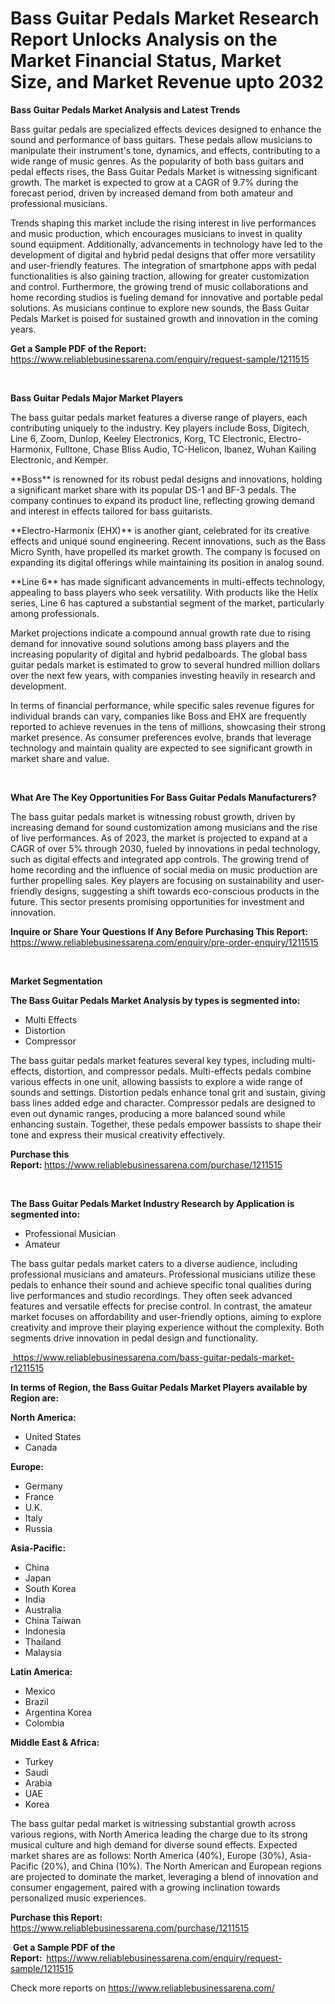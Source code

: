 <p><h1>Bass Guitar Pedals Market Research Report Unlocks Analysis on the Market Financial Status, Market Size, and Market Revenue upto 2032</h1></p><p><strong>Bass Guitar Pedals Market Analysis and Latest Trends</strong></p>
<p><p>Bass guitar pedals are specialized effects devices designed to enhance the sound and performance of bass guitars. These pedals allow musicians to manipulate their instrument's tone, dynamics, and effects, contributing to a wide range of music genres. As the popularity of both bass guitars and pedal effects rises, the Bass Guitar Pedals Market is witnessing significant growth. The market is expected to grow at a CAGR of 9.7% during the forecast period, driven by increased demand from both amateur and professional musicians.</p><p>Trends shaping this market include the rising interest in live performances and music production, which encourages musicians to invest in quality sound equipment. Additionally, advancements in technology have led to the development of digital and hybrid pedal designs that offer more versatility and user-friendly features. The integration of smartphone apps with pedal functionalities is also gaining traction, allowing for greater customization and control. Furthermore, the growing trend of music collaborations and home recording studios is fueling demand for innovative and portable pedal solutions. As musicians continue to explore new sounds, the Bass Guitar Pedals Market is poised for sustained growth and innovation in the coming years.</p></p>
<p><strong>Get a Sample PDF of the Report:&nbsp;</strong> <a href="https://www.reliablebusinessarena.com/enquiry/request-sample/1211515?utm_campaign=3529&utm_medium=2&utm_source=Github&utm_content=ia&utm_term=24032025&utm_id=bass-guitar-pedals">https://www.reliablebusinessarena.com/enquiry/request-sample/1211515</a></p>
<p>&nbsp;</p>
<p><strong>Bass Guitar Pedals Major Market Players</strong></p>
<p><p>The bass guitar pedals market features a diverse range of players, each contributing uniquely to the industry. Key players include Boss, Digitech, Line 6, Zoom, Dunlop, Keeley Electronics, Korg, TC Electronic, Electro-Harmonix, Fulltone, Chase Bliss Audio, TC-Helicon, Ibanez, Wuhan Kailing Electronic, and Kemper. </p><p>**Boss** is renowned for its robust pedal designs and innovations, holding a significant market share with its popular DS-1 and BF-3 pedals. The company continues to expand its product line, reflecting growing demand and interest in effects tailored for bass guitarists.</p><p>**Electro-Harmonix (EHX)** is another giant, celebrated for its creative effects and unique sound engineering. Recent innovations, such as the Bass Micro Synth, have propelled its market growth. The company is focused on expanding its digital offerings while maintaining its position in analog sound.</p><p>**Line 6** has made significant advancements in multi-effects technology, appealing to bass players who seek versatility. With products like the Helix series, Line 6 has captured a substantial segment of the market, particularly among professionals.</p><p>Market projections indicate a compound annual growth rate due to rising demand for innovative sound solutions among bass players and the increasing popularity of digital and hybrid pedalboards. The global bass guitar pedals market is estimated to grow to several hundred million dollars over the next few years, with companies investing heavily in research and development.</p><p>In terms of financial performance, while specific sales revenue figures for individual brands can vary, companies like Boss and EHX are frequently reported to achieve revenues in the tens of millions, showcasing their strong market presence. As consumer preferences evolve, brands that leverage technology and maintain quality are expected to see significant growth in market share and value.</p></p>
<p>&nbsp;</p>
<p><strong>What Are The Key Opportunities For Bass Guitar Pedals Manufacturers?</strong></p>
<p><p>The bass guitar pedals market is witnessing robust growth, driven by increasing demand for sound customization among musicians and the rise of live performances. As of 2023, the market is projected to expand at a CAGR of over 5% through 2030, fueled by innovations in pedal technology, such as digital effects and integrated app controls. The growing trend of home recording and the influence of social media on music production are further propelling sales. Key players are focusing on sustainability and user-friendly designs, suggesting a shift towards eco-conscious products in the future. This sector presents promising opportunities for investment and innovation.</p></p>
<p><strong>Inquire or Share Your Questions If Any Before Purchasing This Report:</strong> <a href="https://www.reliablebusinessarena.com/enquiry/pre-order-enquiry/1211515?utm_campaign=3529&utm_medium=2&utm_source=Github&utm_content=ia&utm_term=24032025&utm_id=bass-guitar-pedals">https://www.reliablebusinessarena.com/enquiry/pre-order-enquiry/1211515</a></p>
<p>&nbsp;</p>
<p><strong>Market Segmentation</strong></p>
<p><strong>The Bass Guitar Pedals Market Analysis by types is segmented into:</strong></p>
<p><ul><li>Multi Effects</li><li>Distortion</li><li>Compressor</li></ul></p>
<p><p>The bass guitar pedals market features several key types, including multi-effects, distortion, and compressor pedals. Multi-effects pedals combine various effects in one unit, allowing bassists to explore a wide range of sounds and settings. Distortion pedals enhance tonal grit and sustain, giving bass lines added edge and character. Compressor pedals are designed to even out dynamic ranges, producing a more balanced sound while enhancing sustain. Together, these pedals empower bassists to shape their tone and express their musical creativity effectively.</p></p>
<p><strong>Purchase this Report:&nbsp;</strong><a href="https://www.reliablebusinessarena.com/purchase/1211515?utm_campaign=3529&utm_medium=2&utm_source=Github&utm_content=ia&utm_term=24032025&utm_id=bass-guitar-pedals">https://www.reliablebusinessarena.com/purchase/1211515</a></p>
<p>&nbsp;</p>
<p><strong>The Bass Guitar Pedals Market Industry Research by Application is segmented into:</strong></p>
<p><ul><li>Professional Musician</li><li>Amateur</li></ul></p>
<p><p>The bass guitar pedals market caters to a diverse audience, including professional musicians and amateurs. Professional musicians utilize these pedals to enhance their sound and achieve specific tonal qualities during live performances and studio recordings. They often seek advanced features and versatile effects for precise control. In contrast, the amateur market focuses on affordability and user-friendly options, aiming to explore creativity and improve their playing experience without the complexity. Both segments drive innovation in pedal design and functionality.</p></p>
<p><a href="https://www.reliablebusinessarena.com/bass-guitar-pedals-market-r1211515?utm_campaign=3529&utm_medium=2&utm_source=Github&utm_content=ia&utm_term=24032025&utm_id=bass-guitar-pedals">&nbsp;https://www.reliablebusinessarena.com/bass-guitar-pedals-market-r1211515</a></p>
<p><strong>In terms of Region, the Bass Guitar Pedals Market Players available by Region are:</strong></p>
<p>
    <p> <strong> North America: </strong>
        <ul>
            <li>United States</li>
            <li>Canada</li>
        </ul>
        </p> 
    <p> <strong> Europe: </strong>
        <ul>
            <li>Germany</li>
            <li>France</li>
            <li>U.K.</li>
            <li>Italy</li>
            <li>Russia</li>
        </ul>
        </p> 
    <p> <strong> Asia-Pacific: </strong>
        <ul>
            <li>China</li>
            <li>Japan</li>
            <li>South Korea</li>
            <li>India</li>
            <li>Australia</li>
            <li>China Taiwan</li>
            <li>Indonesia</li>
            <li>Thailand</li>
            <li>Malaysia</li>
        </ul>
        </p> 
    <p> <strong> Latin America: </strong>
        <ul>
            <li>Mexico</li>
            <li>Brazil</li>
            <li>Argentina Korea</li>
            <li>Colombia</li>
        </ul>
        </p> 
    <p> <strong> Middle East & Africa: </strong>
        <ul>
            <li>Turkey</li>
            <li>Saudi</li>
            <li>Arabia</li>
            <li>UAE</li>
            <li>Korea</li>
        </ul>
    </p>
    </p>
<p><p>The bass guitar pedal market is witnessing substantial growth across various regions, with North America leading the charge due to its strong musical culture and high demand for diverse sound effects. Expected market shares are as follows: North America (40%), Europe (30%), Asia-Pacific (20%), and China (10%). The North American and European regions are projected to dominate the market, leveraging a blend of innovation and consumer engagement, paired with a growing inclination towards personalized music experiences.</p></p>
<p><strong>Purchase this Report: </strong><a href="https://www.reliablebusinessarena.com/purchase/1211515?utm_campaign=3529&utm_medium=2&utm_source=Github&utm_content=ia&utm_term=24032025&utm_id=bass-guitar-pedals">https://www.reliablebusinessarena.com/purchase/1211515</a></p>
<p>&nbsp;<strong>Get a Sample PDF of the Report:&nbsp;&nbsp;</strong><a href="https://www.reliablebusinessarena.com/enquiry/request-sample/1211515?utm_campaign=3529&utm_medium=2&utm_source=Github&utm_content=ia&utm_term=24032025&utm_id=bass-guitar-pedals">https://www.reliablebusinessarena.com/enquiry/request-sample/1211515</a></p>
<p><strong></strong></p>
<p>Check more reports on <a href="https://www.reliablebusinessarena.com/?utm_campaign=3529&utm_medium=2&utm_source=Github&utm_content=ia&utm_term=24032025&utm_id=bass-guitar-pedals">https://www.reliablebusinessarena.com/</a></p>